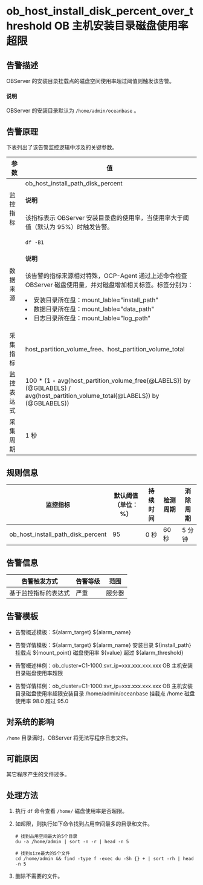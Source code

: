 ob_host_install_disk_percent_over_threshold OB 主机安装目录磁盘使用率超限
=================================================================================



告警描述
-------------------------

OBServer 的安装目录挂载点的磁盘空间使用率超过阈值则触发该告警。

<main id="notice" type='explain'><h4>说明</h4><p>OBServer 的安装目录默认为 <code>/home/admin/oceanbase</code> 。</p></main>



告警原理
-------------------------

下表列出了该告警监控逻辑中涉及的关键参数。


|  参数   |                                                                                                                                                                                             值                                                                                                                                                                                             |
|-------|-------------------------------------------------------------------------------------------------------------------------------------------------------------------------------------------------------------------------------------------------------------------------------------------------------------------------------------------------------------------------------------------|
| 监控指标  | ob_host_install_path_disk_percent <main id="notice" type='explain'><h4>说明</h4><p>该指标表示 OBServer 安装目录盘的使用率，当使用率大于阈值（默认为 95%）时触发告警。</p></main>                                                                                                                                                                                                                                                                  |
| 数据来源  | ```df -B1 ```  <main id="notice" type='explain'><h4>说明</h4><p>该告警的指标来源相对特殊，OCP-Agent 通过上述命令检查 OBServer 磁盘使用量，并对磁盘增加相关标签。标签分别为： <li>安装目录所在盘：mount_lable="install_path"   </li><li> 数据目录所在盘：mount_lable="data_path"   </li><li>日志目录所在盘：mount_lable="log_path" </li></p></main>    |
| 采集指标  | host_partition_volume_free、host_partition_volume_total                                                                                                                                                                                                                                                                                                                                    |
| 监控表达式 | 100 \* (1 - avg(host_partition_volume_free{@LABELS}) by (@GBLABELS) / avg(host_partition_volume_total{@LABELS}) by (@GBLABELS))                                                                                                                                                                                                                                                           |
| 采集周期  | 1 秒                                                                                                                                                                                                                                                                                                                                                                                       |



规则信息
-------------------------



|               监控指标                | 默认阈值（单位：%） | 持续时间 | 检测周期 | 消除周期 |
|-----------------------------------|------------|------|------|------|
| ob_host_install_path_disk_percent | 95         | 0 秒  | 60 秒 | 5 分钟 |



告警信息
-------------------------



|   告警触发方式   | 告警等级 | 范围  |
|------------|------|-----|
| 基于监控指标的表达式 | 严重   | 服务器 |



告警模板
-------------------------

* 告警概述模板：${alarm_target} ${alarm_name}



* 告警详情模板：${alarm_target} ${alarm_name} 安装目录 ${install_path} 挂载点 ${mount_point} 磁盘使用率 ${value} 超过 ${alarm_threshold}



* 告警概述样例：ob_cluster=C1-1000:svr_ip=xxx.xxx.xxx.xxx OB 主机安装目录磁盘使用率超限



* 告警详情样例：ob_cluster=C1-1000:svr_ip=xxx.xxx.xxx.xxx OB 主机安装目录磁盘使用率超限安装目录 /home/admin/oceanbase 挂载点 /home 磁盘使用率 98.0 超过 95.0






对系统的影响
---------------------------

`/home` 目录满时，OBServer 将无法写程序日志文件。

可能原因
-------------------------

其它程序产生的文件过多。

处理方法
-------------------------

1. 执行 `df` 命令查看 `/home/` 磁盘使用率是否超限。



2. 如超限，则执行如下命令找到占用空间最多的目录和文件。

   ```shell
   # 找到占用空间最大的5个目录
   du -a /home/admin | sort -n -r | head -n 5

   # 找到size最大的5个文件
   cd /home/admin && find -type f -exec du -Sh {} + | sort -rh | head -n 5
   ```



3. 删除不需要的文件。
